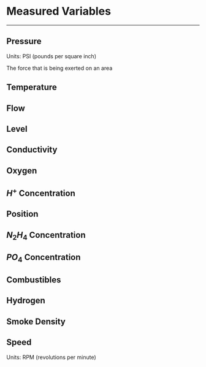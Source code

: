 # Measured Variables
---

## Pressure
Units: PSI (pounds per square inch)

The force that is being exerted on an area

## Temperature

## Flow

## Level

## Conductivity

## Oxygen

## $H^{+}$ Concentration

## Position

## $N_{2}H_{4}$ Concentration

## $PO_{4}$ Concentration

## Combustibles

## Hydrogen

## Smoke Density

## Speed
Units: RPM (revolutions per minute)